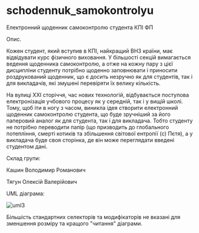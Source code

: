 # schodennuk_samokontrolyu
Електронний щоденник самоконтролю студента КПІ ФП

Опис. 

Кожен студент, який вступив в КПІ, найкращий ВНЗ країни, має відвідувати курс фізичного виховання. У більшості секцій вимагається ведення щоденника самоконтролю, а отже на кожну пару з цієї дисципліни студенту потрібно щоденно заповнювати і приносити роздрукований щоденник, що є досить незручно як для студентів, так і для викладачів, які змушені перевіряти їх велику кількість. 

На вулиці ХХІ сторіччя, час нових технологій, відбувається поступова електронізація учбового процесу як у середній, так і у  вищій школі. Тому, щоб іти в ногу з часом, виникла ідея створити електронний щоденник самоконтролю студента, що буде зручніший за його паперовий аналог як для студента, так і для викладача. Тобто студенту не потрібно переводити папір (що призводить до глобального потепління, смерті котиків та збільшення світової ентропії (с) Пєтя), а у викладача буде своя сторінка, де він може переглядати введені студентом дані. 

Склад групи:

Кашин Володимир Романович

Тягун Олексій Валерійович


UML діаграма:

![uml3](https://cloud.githubusercontent.com/assets/10174677/6791095/358e8184-d1b5-11e4-92ca-4c616ae06f81.png)

Більшість стандартних селекторів та модифікаторів не вказані для зменшення розміру та кращого "читання" діаграми.

